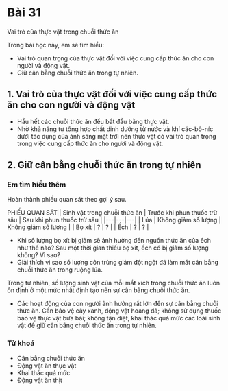 # Bài 31
Vai trò của thực vật trong chuỗi thức ăn

Trong bài học này, em sẽ tìm hiểu:
- Vai trò quan trọng của thực vật đối với việc cung cấp thức ăn cho con người và động vật.
- Giữ cân bằng chuỗi thức ăn trong tự nhiên.

## 1. Vai trò của thực vật đối với việc cung cấp thức ăn cho con người và động vật
- Hầu hết các chuỗi thức ăn đều bắt đầu bằng thực vật.
- Nhờ khả năng tự tổng hợp chất dinh dưỡng từ nước và khí các-bô-níc dưới tác dụng của ánh sáng mặt trời nên thực vật có vai trò quan trọng trong việc cung cấp thức ăn cho người và động vật.

## 2. Giữ cân bằng chuỗi thức ăn trong tự nhiên
### Em tìm hiểu thêm
Hoàn thành phiếu quan sát theo gợi ý sau.

PHIẾU QUAN SÁT
| Sinh vật trong chuỗi thức ăn | Trước khi phun thuốc trừ sâu | Sau khi phun thuốc trừ sâu |
|---|---|---|
| Lúa | Không giảm số lượng | Không giảm số lượng |
| Bọ xít | ? | ? |
| Ếch | ? | ? |

* Khi số lượng bọ xít bị giảm sẽ ảnh hưởng đến nguồn thức ăn của ếch như thế nào? Sau một thời gian thiếu bọ xít, ếch có bị giảm số lượng không? Vì sao?
* Giải thích vì sao số lượng côn trùng giảm đột ngột đã làm mất cân bằng chuỗi thức ăn trong ruộng lúa.

 Trong tự nhiên, số lượng sinh vật của mỗi mắt xích trong chuỗi thức ăn luôn ổn định ở một mức nhất định tạo nên sự cân bằng chuỗi thức ăn.
- Các hoạt động của con người ảnh hưởng rất lớn đến sự cân bằng chuỗi thức ăn. Cần bảo vệ cây xanh, động vật hoang dã; không sử dụng thuốc bảo vệ thực vật bừa bãi; không tận diệt, khai thác quá mức các loài sinh vật để giữ cân bằng chuỗi thức ăn trong tự nhiên.

### Từ khoá
- Cân bằng chuỗi thức ăn
- Động vật ăn thực vật
- Khai thác quá mức
- Động vật ăn thịt
